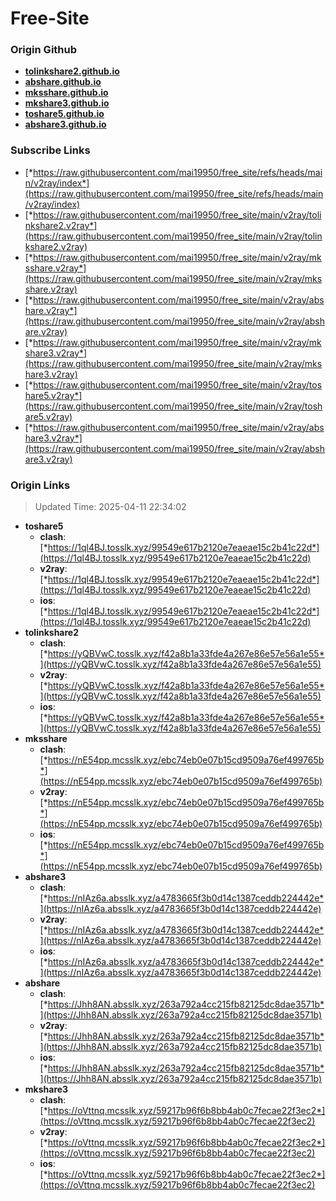 # Free-Site

### Origin Github

- [**tolinkshare2.github.io**](https://github.com/tolinkshare2/tolinkshare2.github.io)
- [**abshare.github.io**](https://github.com/abshare/abshare.github.io)
- [**mksshare.github.io**](https://github.com/mksshare/mksshare.github.io)
- [**mkshare3.github.io**](https://github.com/mkshare3/mkshare3.github.io)
- [**toshare5.github.io**](https://github.com/toshare5/toshare5.github.io)
- [**abshare3.github.io**](https://github.com/abshare3/abshare3.github.io)

### Subscribe Links

- [*https://raw.githubusercontent.com/mai19950/free_site/refs/heads/main/v2ray/index*](https://raw.githubusercontent.com/mai19950/free_site/refs/heads/main/v2ray/index)
- [*https://raw.githubusercontent.com/mai19950/free_site/main/v2ray/tolinkshare2.v2ray*](https://raw.githubusercontent.com/mai19950/free_site/main/v2ray/tolinkshare2.v2ray)
- [*https://raw.githubusercontent.com/mai19950/free_site/main/v2ray/mksshare.v2ray*](https://raw.githubusercontent.com/mai19950/free_site/main/v2ray/mksshare.v2ray)
- [*https://raw.githubusercontent.com/mai19950/free_site/main/v2ray/abshare.v2ray*](https://raw.githubusercontent.com/mai19950/free_site/main/v2ray/abshare.v2ray)
- [*https://raw.githubusercontent.com/mai19950/free_site/main/v2ray/mkshare3.v2ray*](https://raw.githubusercontent.com/mai19950/free_site/main/v2ray/mkshare3.v2ray)
- [*https://raw.githubusercontent.com/mai19950/free_site/main/v2ray/toshare5.v2ray*](https://raw.githubusercontent.com/mai19950/free_site/main/v2ray/toshare5.v2ray)
- [*https://raw.githubusercontent.com/mai19950/free_site/main/v2ray/abshare3.v2ray*](https://raw.githubusercontent.com/mai19950/free_site/main/v2ray/abshare3.v2ray)

### Origin Links

> Updated Time: 2025-04-11 22:34:02

- **toshare5**
  - **clash**: [*https://1ql4BJ.tosslk.xyz/99549e617b2120e7eaeae15c2b41c22d*](https://1ql4BJ.tosslk.xyz/99549e617b2120e7eaeae15c2b41c22d)
  - **v2ray**: [*https://1ql4BJ.tosslk.xyz/99549e617b2120e7eaeae15c2b41c22d*](https://1ql4BJ.tosslk.xyz/99549e617b2120e7eaeae15c2b41c22d)
  - **ios**: [*https://1ql4BJ.tosslk.xyz/99549e617b2120e7eaeae15c2b41c22d*](https://1ql4BJ.tosslk.xyz/99549e617b2120e7eaeae15c2b41c22d)
- **tolinkshare2**
  - **clash**: [*https://yQBVwC.tosslk.xyz/f42a8b1a33fde4a267e86e57e56a1e55*](https://yQBVwC.tosslk.xyz/f42a8b1a33fde4a267e86e57e56a1e55)
  - **v2ray**: [*https://yQBVwC.tosslk.xyz/f42a8b1a33fde4a267e86e57e56a1e55*](https://yQBVwC.tosslk.xyz/f42a8b1a33fde4a267e86e57e56a1e55)
  - **ios**: [*https://yQBVwC.tosslk.xyz/f42a8b1a33fde4a267e86e57e56a1e55*](https://yQBVwC.tosslk.xyz/f42a8b1a33fde4a267e86e57e56a1e55)
- **mksshare**
  - **clash**: [*https://nE54pp.mcsslk.xyz/ebc74eb0e07b15cd9509a76ef499765b*](https://nE54pp.mcsslk.xyz/ebc74eb0e07b15cd9509a76ef499765b)
  - **v2ray**: [*https://nE54pp.mcsslk.xyz/ebc74eb0e07b15cd9509a76ef499765b*](https://nE54pp.mcsslk.xyz/ebc74eb0e07b15cd9509a76ef499765b)
  - **ios**: [*https://nE54pp.mcsslk.xyz/ebc74eb0e07b15cd9509a76ef499765b*](https://nE54pp.mcsslk.xyz/ebc74eb0e07b15cd9509a76ef499765b)
- **abshare3**
  - **clash**: [*https://nIAz6a.absslk.xyz/a4783665f3b0d14c1387ceddb224442e*](https://nIAz6a.absslk.xyz/a4783665f3b0d14c1387ceddb224442e)
  - **v2ray**: [*https://nIAz6a.absslk.xyz/a4783665f3b0d14c1387ceddb224442e*](https://nIAz6a.absslk.xyz/a4783665f3b0d14c1387ceddb224442e)
  - **ios**: [*https://nIAz6a.absslk.xyz/a4783665f3b0d14c1387ceddb224442e*](https://nIAz6a.absslk.xyz/a4783665f3b0d14c1387ceddb224442e)
- **abshare**
  - **clash**: [*https://Jhh8AN.absslk.xyz/263a792a4cc215fb82125dc8dae3571b*](https://Jhh8AN.absslk.xyz/263a792a4cc215fb82125dc8dae3571b)
  - **v2ray**: [*https://Jhh8AN.absslk.xyz/263a792a4cc215fb82125dc8dae3571b*](https://Jhh8AN.absslk.xyz/263a792a4cc215fb82125dc8dae3571b)
  - **ios**: [*https://Jhh8AN.absslk.xyz/263a792a4cc215fb82125dc8dae3571b*](https://Jhh8AN.absslk.xyz/263a792a4cc215fb82125dc8dae3571b)
- **mkshare3**
  - **clash**: [*https://oVttnq.mcsslk.xyz/59217b96f6b8bb4ab0c7fecae22f3ec2*](https://oVttnq.mcsslk.xyz/59217b96f6b8bb4ab0c7fecae22f3ec2)
  - **v2ray**: [*https://oVttnq.mcsslk.xyz/59217b96f6b8bb4ab0c7fecae22f3ec2*](https://oVttnq.mcsslk.xyz/59217b96f6b8bb4ab0c7fecae22f3ec2)
  - **ios**: [*https://oVttnq.mcsslk.xyz/59217b96f6b8bb4ab0c7fecae22f3ec2*](https://oVttnq.mcsslk.xyz/59217b96f6b8bb4ab0c7fecae22f3ec2)
